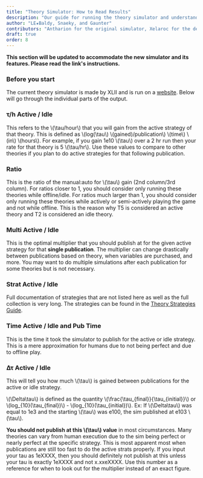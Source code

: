 ```yaml
---
title: "Theory Simulator: How to Read Results"
description: "Our guide for running the theory simulator and understanding the results."
author: "LE★Baldy, Snaeky, and Gaunter"
contributors: "Antharion for the original simulator, Xelaroc for the dedicated continuation, XLII for the current simulator, and the many others whom have developed strategies"
draft: true
order: 8
---
```


**This section will be updated to accommodate the new simulator and its features. Please read the link's instructions.**

### Before you start

The current theory simulator is made by XLII and is run on a [website](https://theory-simulator.tredec.repl.co/). Below will go through the individual parts of the output.

### **τ/h Active / Idle**

This refers to the \\(\tau/hour\\) that you will gain from the active strategy of that theory.
This is defined as \\(log(\tau\\) \\(gained)/publication\\) \\(time\\) \\(in\\) \\(hours\\).
For example, if you gain 1e10 \\(\tau\\) over a 2 hr run then your rate for that theory is 5 \\(\tau/hr\\).
Use these values to compare to other theories if you plan to do active strategies for that following publication.

### **Ratio**

This is the ratio of the manual:auto for \\(\tau\\) gain (2nd column/3rd column).
For ratios closer to 1, you should consider only running these theories while offline/idle.
For ratios much larger than 1, you should consider only running these theories while actively or semi-actively playing the game and not while offline.
This is the reason why T5 is considered an active theory and T2 is considered an idle theory.

### **Multi Active / Idle**

This is the optimal multiplier that you should publish at for the given active strategy for that **single publication**.
The multiplier can change drastically between publications based on theory, when variables are purchased, and more.
You may want to do multiple simulations after each publication for some theories but is not necessary.

### **Strat Active / Idle**

Full documentation of strategies that are not listed here as well as the full collection is very long. The strategies can be found in the [Theory Strategies Guide](https://spqcey-additions--exponential-idle-guides.netlify.app/guides/theory-strategies/).

### **Time Active / Idle and Pub Time**

This is the time it took the simulator to publish for the active or idle strategy. This is a mere approximation for humans due to not being perfect and due to offline play.

### **Δτ Active / Idle**

This will tell you how much \\(\tau\\) is gained between publications for the active or idle strategy.

\\(\Delta\tau\\) is defined as the quantity \\(\frac{\tau_{final}}{\tau_{initial}}\\) or \\(log_{10}(\tau_{final})\\) - \\(log_{10}(\tau_{initial})\\).
Ex: If \\(\Delta\tau\\) was equal to 1e3 and the starting \\(\tau\\) was e100, the sim published at e103 \\(\tau\\).

**You should not publish at this \\(\tau\\) value** in most circumstances. Many theories can vary from human execution due to the sim be­ing perfect or nearly perfect at the specific strategy. This is most apparent most when publications are still too fast to do the active strats properly. If you input your tau as 1eXXXX, then you should definitely not publish at this unless your tau is exactly 1eXXXX and not x.xxeXXXX. Use this number as a reference for when to look out for the multiplier instead of an exact figure.